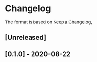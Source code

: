 # Changelog
The format is based on [Keep a Changelog](https://keepachangelog.com/en/1.0.0/),

## [Unreleased]

## [0.1.0] - 2020-08-22
